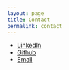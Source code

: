 ```yaml
---
layout: page
title: Contact
permalink: contact
---
```


- [LinkedIn](https://www.linkedin.com/in/juanlozanovallejo/)
- [Github](https://github.com/juanllave)
- [Email](mailto:juan.lozanovallejo@gmail.com)
